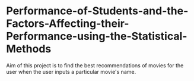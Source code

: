 # Performance-of-Students-and-the-Factors-Affecting-their-Performance-using-the-Statistical-Methods
Aim of this project is to find the best recommendations of movies for the user when the user inputs a particular movie's name.
